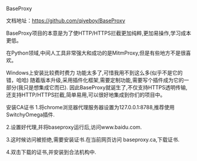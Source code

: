 BaseProxy

文档地址：https://github.com/qiyeboy/BaseProxy


BaseProxy项目的本意是为了使HTTP/HTTPS拦截更加纯粹,更加易操作,学习成本更低。

在Python领域,中间人工具非常强大和成功的是MitmProxy,但是有些地方不是很喜欢。

Windows上安装比较费时费力
功能太多了,可惜我用不到这么多(似乎不是它的错，哈哈)
随着版本升级,采用插件化框架,需要定制功能,需要写个插件成为它的一部分(我只是想集成它而已).
因此BaseProxy就诞生了,不仅支持HTTPS透明传输,还支持HTTP/HTTPS拦截,简单易用,可以很好地集成到你们的项目中。


安装CA证书
1.将chrome浏览器代理服务器设置为127.0.0.1:8788,推荐使用SwitchyOmega插件.



2.设置好代理,并将baseproxy运行后,访问www.baidu.com.



3.这时候访问被拒绝,需要安装证书.在当前网页访问 baseproxy.ca,下载证书.



4.双击下载的证书,并安装到合法机构中.

